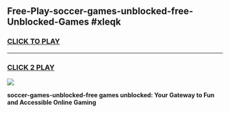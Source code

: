 
## Free-Play-soccer-games-unblocked-free-Unblocked-Games #xleqk
<h3>
<a href="https://news.freeplayer.one?title=soccer-games-unblocked-free&ref=8M">CLICK TO PLAY</a></h3>
<hr>

<h3>
<a href="https://news.freeplayer.one?title=soccer-games-unblocked-free&ref=8M">CLICK 2 PLAY</a>
  
</h3>

<a href="https://news.freeplayer.one?title=soccer-games-unblocked-free&ref=8M"><img src="https://clearcache.store/games.png"></a>


**soccer-games-unblocked-free games unblocked: Your Gateway to Fun and Accessible Online Gaming**
